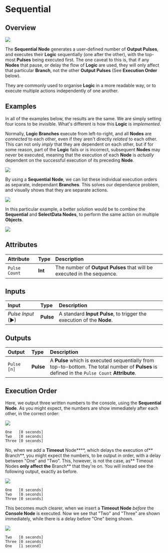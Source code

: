 # Sequential

## Overview

![](../../.gitbook/assets/node-sequential.png)

The **Sequential Node** generates a user-defined number of **Output Pulses**, and executes their **Logic** sequentially \(one after the other\), with the top-most **Pulses** being executed first. The one caveat to this is, that if any **Nodes** that pause, or delay the flow of **Logic** are used, they will only affect that particular **Branch**, not the other **Output Pulses** \(See **Execution Order** below\).

They are commonly used to organise **Logic** in a more readable way, or to execute multiple actions independently of one another.

## Examples

In all of the examples below, the results are the same. We are simply setting four icons to be invisible. What's different is how this **Logic** is _implemented_.

Normally, **Logic Branches** execute from left-to-right, and all **Nodes** are _connected_ to each other, even if they aren't directly _related_ to each other. This can not only _imply_ that they are dependent on each other, but if for some reason, part of the **Logic** fails or is incorrect, subsequent **Nodes** may never be executed, meaning that the execution of each **Node** is _actually_ dependent on the successful execution of its preceding **Node**.

![](../../.gitbook/assets/sequential-problem.png)

By using a **Sequential Node**, we can list these individual execution orders as separate, independant **Branches**. This solves our dependance problem, and visually shows that they are separate actions.

![](../../.gitbook/assets/sequential-solution.png)

In this particular example, a better solution would be to combine the **Sequential** and **SelectData Nodes**, to perform the same action on multiple **Objects**.

![](../../.gitbook/assets/sequential-better.png)

## Attributes

| Attribute | Type | Description |
| :--- | :--- | :--- |
| `Pulse Count` | **Int** | The number of **Output Pulses** that will be executed in the sequence. |

## Inputs

| Input | Type | Description |
| :--- | :--- | :--- |
| _Pulse Input_ \(►\) | **Pulse** | A standard **Input Pulse**, to trigger the execution of the **Node**. |

## Outputs

| Output | Type | Description |
| :--- | :--- | :--- |
| `Pulse [n]` | **Pulse** | A **Pulse** which is executed sequentially from top-to-bottom. The total number of **Pulses** is defined in the `Pulse Count` **Attribute**. |

## Execution Order

Here, we output three written numbers to the console, using the **Sequential Node**. As you might expect, the numbers are show immediately after each other, in the correct order:

![](../../.gitbook/assets/sequential-execution-order-normal.png)

```text
One   [0 seconds]
Two   [0 seconds]
Three [0 seconds]
```

No, when we add a **Timeout** Node**\*\*, which delays the execution of** Branch**, you might expect the numbers, to be output in order, with a delay between "One" and "Two". This, however, is not the case, as** Timeout Nodes **only affect the** Branch\*\* that they're on. You will instead see the following output, exactly as before.

![](../../.gitbook/assets/sequential-execution-order-timeout-01.png)

```text
One   [0 seconds]
Two   [0 seconds]
Three [0 seconds]
```

This becomes much clearer, when we insert a **Timeout Node** _before_ the **Console Node** is executed. Now we see that "Two" and "Three" are shown immediately, while there is a delay before "One" being shown.

![](../../.gitbook/assets/sequential-execution-order-timeout-02.png)

```text
Two   [0 seconds]
Three [0 seconds]
One   [1 second]
```

